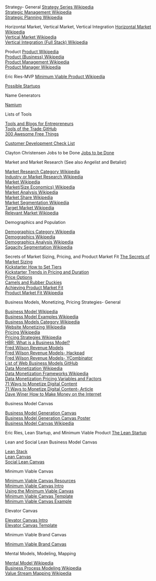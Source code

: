 Strategy- General
[Strategy Series Wikipedia](http://en.wikipedia.org/wiki/Strategy)  
[Strategic Management Wikipedia](http://en.wikipedia.org/wiki/Strategic_management)  
[Strategic Planning Wikipedia](http://en.wikipedia.org/wiki/Strategic_planning)  

Horizontal Market, Vertical Market, Vertical Integration
[Horizontal Market Wikipedia](http://en.wikipedia.org/wiki/Horizontal_market)  
[Vertical Market Wikipedia](http://en.wikipedia.org/wiki/Vertical_market)  
[Vertical Integration (Full Stack) Wikipedia](http://en.wikipedia.org/wiki/Vertical_integration) 

Product
[Product Wikipedia](http://en.wikipedia.org/wiki/Product)  
[Product (Business) Wikipedia](http://en.wikipedia.org/wiki/Product_(business))  
[Product Management Wikipedia](http://en.wikipedia.org/wiki/Product_management)  
[Product Manager Wikipedia](http://en.wikipedia.org/wiki/Product_manager)  

Eric Ries-MVP
[Minimum Viable Product Wikipedia](http://en.wikipedia.org/wiki/Minimum_viable_product) 

[Possible Startups](http://possiblestartups.com)  

Name Generators

[Namium](http://www.naminum.com) 

Lists of Tools

[Tools and Blogs for Entrepreneurs](http://steveblank.com/tools-and-blogs-for-entrepreneurs)  
[Tools of the Trade GitHub](https://github.com/cjbarber/ToolsOfTheTrade)  
[300 Awesome Free Things](https://medium.com/everything-about-startups-and-entrepreneurship/300-awesome-free-things-e07b3cd5fd5b) 

[Customer Development Check List](https://docs.google.com/document/d/1rTzXvz8iz1IgiwCipuLaWFXt7yvoTc73blHMpD2Hp50/edit#heading=h.v628ypevulas) 

Clayton Christensen Jobs to be Done
[Jobs to be Done](http://www.christenseninstitute.org/key-concepts/jobs-to-be-done)  

Market and Market Research (See also Angelist and Betalist)

[Market Research Category Wikipedia](http://en.wikipedia.org/wiki/Category:Market_research)  
[Industry or Market Research Wikipedia](http://en.wikipedia.org/wiki/Industry_or_market_research)  
[Market Wikipedia](http://en.wikipedia.org/wiki/Market_(economics))  
[Market(Size Economics) Wikipedia](http://en.wikipedia.org/wiki/Market_(economics)#Size_parameters)  
[Market Analysis Wikipedia](http://en.wikipedia.org/wiki/Market_analysis)  
[Market Share Wikipedia](http://en.wikipedia.org/wiki/Market_share)  
[Market Segmentation Wikipedia](http://en.wikipedia.org/wiki/Market_segmentation)  
[Target Market Wikipedia](http://en.wikipedia.org/wiki/Target_market)  
[Relevant Market Wikipedia](http://en.wikipedia.org/wiki/Relevant_market)  

Demographics and Population

[Demographics Category Wikipedia](http://en.wikipedia.org/wiki/Category:Demographics)  
[Demographics Wikipedia](http://en.wikipedia.org/wiki/Demographics)  
[Demographics Analysis Wikipedia](http://en.wikipedia.org/wiki/Demographic_analysis)  
[Sagacity Segmentation Wikipedia](http://en.wikipedia.org/wiki/Sagacity_segmentation)  

Secrets of Market Sizing, Pricing, and Product Market Fit
[The Secrets of Market Sizing](http://www.brekiri.com/blog/77/the-secrets-of-market-sizing)  
[Kickstarter How to Set Tiers](http://blog.boundforanything.com/2012/02/how-to-set-tiers-on-kickstarter)  
[Kickstarter Trends in Pricing and Duration](https://www.kickstarter.com/blog/trends-in-pricing-and-duration)  
[Price Options](https://ireach.prnewswire.com/Orders/price-options.aspx)  
[Camels and Rubber Duckies](http://www.joelonsoftware.com/articles/CamelsandRubberDuckies.html)  
[Achieving Product Market Fit](http://practicetrumpstheory.com/2009/11/achievingproductmarketfit)  
[Product Market Fit Wikipedia](http://en.wikipedia.org/wiki/Product/market_fit)  

Business Models, Monetizing, Pricing Strategies- General

[Business Model Wikipedia](http://en.wikipedia.org/wiki/Business_model)  
 [Business Model Examples Wikipedia](http://en.wikipedia.org/wiki/Business_model#Examples_of_business_models)  
 [Business Models Category Wikipedia](http://en.wikipedia.org/wiki/Category:Business_models)  
 [Website Monetizing Wikipedia](http://en.wikipedia.org/wiki/Website_monetizing)  
 [Pricing Wikipedia](http://en.wikipedia.org/wiki/Pricing_strategies)  
 [Pricing Strategies Wikipedia](http://en.wikipedia.org/wiki/Pricing)  
 [HBR: What is a Business Model?](https://hbr.org/2015/01/what-is-a-business-model)  
 [Fred Wilson Revenue Models](http://avc.com/2012/12/mba-mondays-revenue-models)  
 [Fred Wilson Revenue Models- Hackpad](https://hackpad.com/ep/profile/-2QvfuRcguKs4h2YzNropQf)  
 [Fred Wilson Revenue Models- YCombinator](https://news.ycombinator.com/item?id=4924647)  
 [List of Web Business Models GitHub](https://gist.github.com/ndarville/4295324)  
 [Data Monetization Wikipedia](http://en.wikipedia.org/wiki/Data_monetization)  
 [Data Monetization Frameworks Wikipedia](http://en.wikipedia.org/wiki/Data_monetization#Frameworks)  
 [Data Monetization Pricing Variables and Factors](http://en.wikipedia.org/wiki/Data_monetization#Pricing_Variables_and_Factors)  
 [71 Ways to Monetize Digital Content](https://twitter.com/vivian/timelines/505375883063230465)  
 [71 Ways to Monetize Digital Content- Article](http://www.foliomag.com/2014/71-ways-monetize-digital-content#.VACqtvldXQq)  
 [Dave Winer How to Make Money on the Internet](http://scripting.com/davenet/2000/02/04/howToMakeMoneyOnTheInterne.html)  

Business Model Canvas

[Business Model Generation Canvas](http://www.businessmodelgeneration.com/canvas/bmc)  
[Business Model Generation Canvas Poster](http://www.businessmodelgeneration.com/downloads/business_model_canvas_poster.pdf)  
[Business Model Canvas Wikipedia](http://en.wikipedia.org/wiki/Business_Model_Canvas)  

Eric Ries, Lean Startup, and Minimum Viable Product
[The Lean Startup](http://www.stpia.ir/files/The%20Lean%20Startup%20.pdf)  
 
Lean and Social Lean Business Model Canvas

[Lean Stack](http://leanstack.com)  
[Lean Canvas](https://leanstack.com/LeanCanvas.pdf)  
[Social Lean Canvas](http://socialleancanvas.com)  

Minimum Viable Canvas

[Minimum Viable Canvas Resources](https://medium.com/minimum-viable-canvas)  
[Minimum Viable Canvas Intro](https://medium.com/@santoshrajan/the-minimum-viable-canvas-6ee9ea072f65)  
[Using the Minimum Viable Canvas](https://medium.com/minimum-viable-canvas/using-the-minimum-viable-canvas-fae7e027cafc)  
[Minimum Viable Canvas Template](https://d262ilb51hltx0.cloudfront.net/max/800/1*PlhNZAMQxiuwPN7TsRV20g.png)  
[Minimum Viable Canvas Example](https://d262ilb51hltx0.cloudfront.net/max/800/1*gk40wStd6F-3GkGKO8M_wA.png)  

Elevator Canvas

[Elevator Canvas Intro](https://medium.com/minimum-viable-canvas/the-elevator-canvas-658a4c74b08d)  
[Elevator Canvas Template](https://d262ilb51hltx0.cloudfront.net/max/800/1*Xb0NFBKokCd5DQHKub0SIg.png)  

Minimum Viable Brand Canvas

[Minimum Viable Brand Canvas](http://media.leanbrandbook.com/sz-1060x-mvb_canvas_post_graphic.jpg)  

Mental Models, Modeling, Mapping

[Mental Model Wikipedia](http://en.wikipedia.org/wiki/Mental_model)  
[Business Process Modeling Wikipedia](http://en.wikipedia.org/wiki/Business_Process_Modeling)  
[Value Stream Mapping Wikipedia](http://en.wikipedia.org/wiki/Value_Stream_Mapping)  

